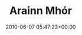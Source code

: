 ---
title:		"Arainn Mhór"
type:		"photos"
mediatype:		"upload"
location:		"Arainn Mhór, Donegal, Ireland"
description:		"Arainn Mhór June Bank Holiday weekend"
date:		"2010-06-07 05:47:23+00:00"
album:		"people"
filename:		"beach-party-arainn-mhór.md"
series:		""
cl_public_id:		"people/beach-party-arainn-mhór"
cl_version:		1520779690
format:		"tiff"
bytes:		6878216
width:		2560
height:		1440
colours:
- "#7B514F"
- "#E4DEDA"
- "#382120"
- "#485879"
- "#191E2B"
- "#282322"
- "#26040A"
- "#7A5A4F"
- "#252329"
- "#6C6D81"
- "#756865"
- "#3C3724"
- "#010309"
- "#363B1D"
- "#A5A9C0"
- "#7D8FB7"
- "#680F22"
- "#032B1B"
- "#140C11"
- "#F1F1F0"
- "#B57B75"
- "#121C22"
exposure_mode:		"Manual"
program:		"Manual"
aperture:		"3.8"
focal_length:		"24.0 mm"
iso:		"800"
shutter_speed:		"1/400"
metering:		"Spot"
flash:		"No Flash"
white_balance:		"As Shot"
colour_temp:		"6850"
has_crop:		"false"
orientation:		"Horizontal (normal)"
camera_model:		"NIKON D200"
lens_info:		"18-55mm f/3.5-5.6"
artist: "Matt Finucane"
x_resolution:		"300"
y_resolution:		"300"
---